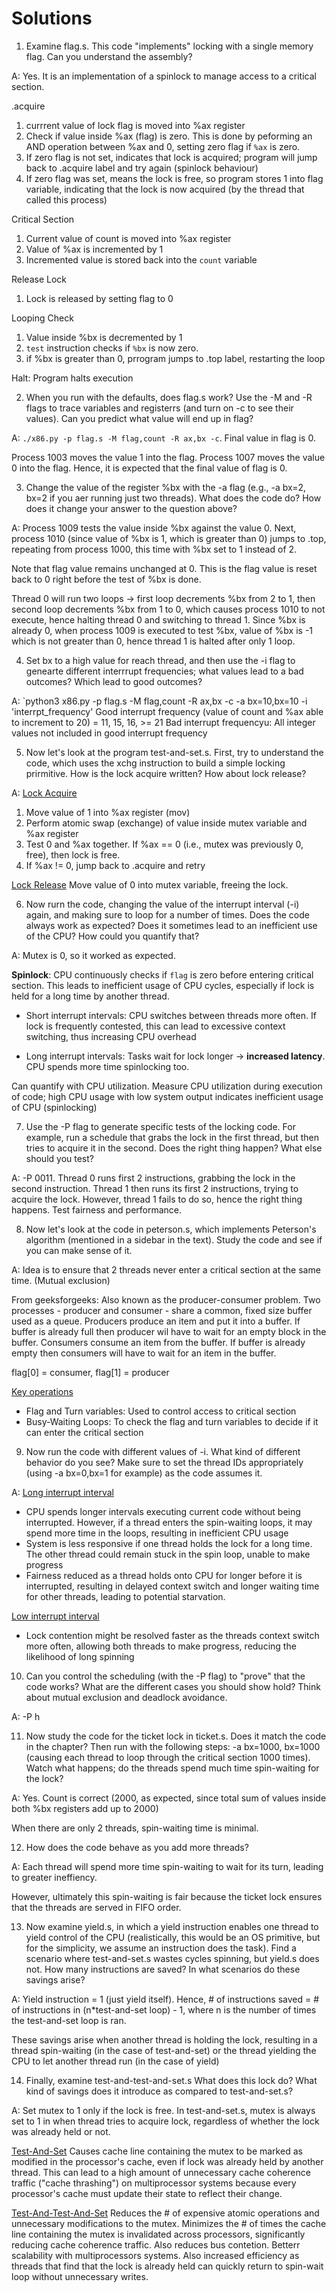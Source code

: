 # Solutions
 
1) Examine flag.s. This code "implements" locking with a single memory flag. Can you understand the assembly?

A: Yes. It is an implementation of a spinlock to manage access to a critical section.

.acquire
1) currrent value of lock flag is moved into %ax register
2) Check if value inside %ax (flag) is zero. This is done by peforming an AND operation between %ax and 0, setting zero flag if `%ax` is zero.  
3) If zero flag is not set, indicates that lock is acquired; program will jump back to .acquire label and try again (spinlock behaviour)
4) If zero flag was set, means the lock is free, so program stores 1 into flag variable, indicating that the lock is now acquired (by the thread that called this process)

Critical Section
1) Current value of count is moved into %ax register
2) Value of %ax is incremented by 1
3) Incremented value is stored back into the `count` variable

Release Lock
1) Lock is released by setting flag to 0

Looping Check 
1) Value inside %bx is decremented by 1
2) `test` instruction checks if `%bx` is now zero. 
3) if %bx is greater than 0, prrogram jumps to .top label, restarting the loop

Halt: Program halts execution


2) When you run with the defaults, does flag.s work? Use the -M and -R flags to trace variables and registerrs (and turn on -c to see their values). Can you predict what value will end up in flag?

A: `./x86.py -p flag.s -M flag,count -R ax,bx -c`. Final value in flag is 0. 

Process 1003 moves the value 1 into the flag. Process 1007 moves the value 0 into the flag. Hence, it is expected that the final value of flag is 0.



3) Change the value of the register %bx with the -a flag (e.g., -a bx=2, bx=2 if you aer running just two threads). What does the code do? How does it change your answer to the question above?

A: Process 1009 tests the value inside %bx against the value 0. Next, process 1010 (since value of %bx is 1, which is greater than 0) jumps to .top, repeating from process 1000, this time with %bx set to 1 instead of 2.

Note that flag value remains unchanged at 0. This is the flag value is reset back to 0 right before the test of %bx is done.

Thread 0 will run two loops -> first loop decrements %bx from 2 to 1, then second loop decrements %bx from 1 to 0, which causes process 1010 to not execute, hence halting thread 0 and switching to thread 1. Since %bx is already 0, when process 1009 is executed to test %bx, value of %bx is -1 which is not greater than 0, hence thread 1 is halted after only 1 loop.
 
4) Set bx to a high value for reach thread, and then use the -i flag to genearte different interrrupt frequencies; what values lead to a bad outcomes? Which lead to good outcomes?

A: `python3 x86.py -p flag.s -M flag,count -R ax,bx -c -a bx=10,bx=10 -i 'interrpt_frequency'
Good interrupt frequency (value of count and %ax able to increment to 20) = 11, 15, 16, >= 21
Bad interrupt frequencyu: All integer values not included in good interrupt frequency


5) Now let's look at the program test-and-set.s. First, try to understand the code, which uses the xchg instruction to build a simple locking prirmitive. How is the lock acquire written? How about lock release?

A:
<u>Lock Acquire</u>
1) Move value of 1 into %ax register (mov)
2) Perform atomic swap (exchange) of value inside mutex variable and %ax register 
3) Test 0 and %ax together. If %ax == 0 (i.e., mutex was previously 0, free), then lock is free.
4) If %ax != 0, jump back to .acquire and retry

<u>Lock Release</u>
Move value of 0 into mutex variable, freeing the lock.


6) Now rurn the code, changing the value of the interrupt interval (-i) again, and making sure to loop for a number of times. Does the code always work as expected? Does it sometimes lead to an inefficient use of the CPU? How could you quantify that?

A: Mutex is 0, so it worked as expected.

**Spinlock**: CPU continuously checks if `flag` is zero before entering critical section. This leads to inefficient usage of CPU cycles, especially if lock is held for a long time by another thread.

- Short interrupt intervals: CPU switches between threads more often. If lock is frequently contested, this can lead to excessive context switching, thus increasing CPU overhead

- Long interrupt intervals: Tasks wait for lock longer -> **increased latency**. CPU spends more time spinlocking too.

Can quantify with CPU utilization. Measure CPU utilization during execution of code; high CPU usage with low system output indicates inefficient usage of CPU (spinlocking)

7) Use the -P flag to generate specific tests of the locking code. For example, run a schedule that grabs the lock in the first thread, but then tries to acquire it in the second. Does the right thing happen? What else should you test?

A: -P 0011. Thread 0 runs first 2 instructions, grabbing the lock in the second instruction. Thread 1 then runs its first 2 instructions, trying to acquire the lock. However, thread 1 fails to do so, hence the right thing happens. Test fairness and performance.

8) Now let's look at the code in peterson.s, which implements Peterson's algorithm (mentioned in a sidebar in the text). Study the code and see if you can make sense of it.

A: Idea is to ensure that 2 threads never enter a critical section at the same time. (Mutual exclusion)


From geeksforgeeks:
Also known as the producer-consumer problem. Two processes - producer and consumer - share a common, fixed size buffer used as a queue. Producers produce an item and put it into a buffer. If buffer is already full then producer wil have to wait for an empty block in the buffer. Consumers consume an item from the buffer. If buffer is already empty then consumers will have to wait for an item in the buffer.

flag[0] = consumer, flag[1] = producer

<u>Key operations</u>
- Flag and Turn variables: Used to control access to critical section
- Busy-Waiting Loops: To check the flag and turn variables to decide if it can enter the critical section

9) Now run the code with different values of -i. What kind of different behavior do you see? Make sure to set the thread IDs appropriately (using -a bx=0,bx=1 for example) as the code assumes it.

A: 
<u>Long interrupt interval</u>
- CPU spends longer intervals executing current code without being interrupted. However, if a thread enters the spin-waiting loops, it may spend more time in the loops, resulting in inefficient CPU usage
- System is less responsive if one thread holds the lock for a long time. The other thread could remain stuck in the spin loop, unable to make progress
- Fairness reduced as a thread holds onto CPU for longer before it is interrupted, resulting in delayed context switch and longer waiting time for other threads, leading to potential starvation.

<u>Low interrupt interval</u>
- Lock contention might be resolved faster as the threads context switch more often, allowing both threads to make progress, reducing the likelihood of long spinning



10) Can you control the scheduling (with the -P flag) to "prove" that the code works? What are the different cases you should show hold? Think about mutual exclusion and deadlock avoidance.

A: -P h

11) Now study the code for the ticket lock in ticket.s. Does it match the code in the chapter? Then run with the following steps: -a bx=1000, bx=1000 (causing each thread to loop through the critical section 1000 times). Watch what happens; do the threads spend much time spin-waiting for the lock?
 
A: Yes. Count is correct (2000, as expected, since total sum of values inside both %bx registers add up to 2000)

When there are only 2 threads, spin-waiting time is minimal.

12) How does the code behave as you add more threads?

A: Each thread will spend more time spin-waiting to wait for its turn, leading to greater ineffiency.

However, ultimately this spin-waiting is fair because the ticket lock ensures that the threads are served in FIFO order.

13) Now examine yield.s, in which a yield instruction enables one thread to yield control of the CPU (realistically, this would be an OS primitive, but for the simplicity, we assume an instruction does the task). Find a scenario where test-and-set.s wastes cycles spinning, but yield.s does not. How many instructions are saved? In what scenarios do these savings arise?

A: Yield instruction = 1 (just yield itself). Hence, # of instructions saved = # of instructions in (n*test-and-set loop) - 1, where n is the number of times the test-and-set loop is ran.

These savings arise when another thread is holding the lock, resulting in a thread spin-waiting (in the case of test-and-set) or the thread yielding the CPU to let another thread run (in the case of yield)

14) Finally, examine test-and-test-and-set.s What does this lock do? What kind of savings does it introduce as compared to test-and-set.s?

A: Set mutex to 1 only if the lock is free. In test-and-set.s, mutex is always set to 1 in when thread tries to acquire lock, regardless of whether the lock was already held or not.

<u>Test-And-Set</u> 
Causes cache line containing the mutex to be marked as modified in the processor's cache, even if lock was already held by another thread. This can lead to a high amount of unnecessary cache coherence traffic ("cache thrashing") on multiprocessor systems because every processor's cache must update their state to reflect their change.

<u>Test-And-Test-And-Set</u>
Reduces the # of expensive atomic operations and unnecessary modifications to the mutex. Minimizes the # of times the cache line containing the mutex is invalidated across processors, significantly reducing cache coherence traffic. Also reduces bus contetion. Betterr scalability with multiprocessors systems. Also increased efficiency as threads that find that the lock is already held can quickly return to spin-wait loop without unnecessary writes.